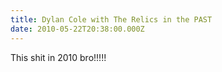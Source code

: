 ```yaml
---
title: Dylan Cole with The Relics in the PAST
date: 2010-05-22T20:38:00.000Z
---
```


This shit in 2010 bro!!!!!
